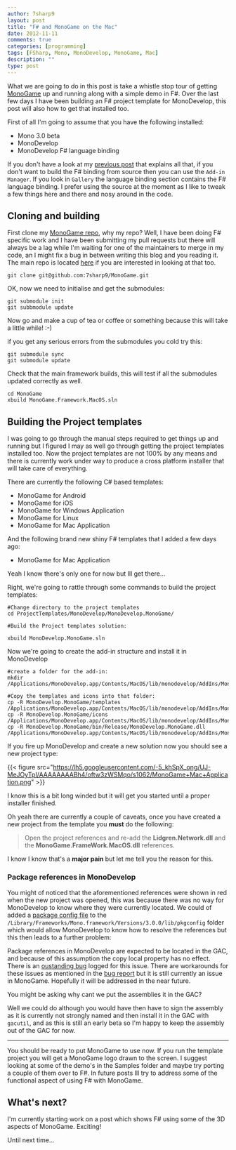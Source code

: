 ```yaml
---
author: 7sharp9
layout: post
title: "F# and MonoGame on the Mac"
date: 2012-11-11
comments: true
categories: [programming]
tags: [FSharp, Mono, MonoDevelop, MonoGame, Mac]
description: ""
type: post
---
```

What we are going to do in this post is take a whistle stop tour of getting [MonoGame][0] up and running along with a 
simple demo in F#.  Over the last few days I have been building an F# project template for MonoDevelop, this post will 
also how to get that installed too.  <!-- more -->

First of all I'm going to assume that you have the following installed:

*   Mono 3.0 beta
*   MonoDevelop 
*   MonoDevelop F# language binding

If you don't have a look at my [previous post][1] that explains all that, if you don't want to build the F# binding from source 
then you can use the `Add-in Manager`.  If you look in `Gallery` the language binding section contains the F# language 
binding.  I prefer using the source at the moment as I like to tweak a few things here and there and nosy around in the code.  

## Cloning and building
First clone my [MonoGame repo][2], why my repo?  Well, I have been doing F# specific work and I have been submitting my 
pull requests but there will always be a lag while I'm waiting for one of the maintainers to merge in my code, an I might 
fix a bug in between writing this blog and you reading it.  The main repo is located [here][3] if you are interested in 
looking at that too.  

```
git clone git@github.com:7sharp9/MonoGame.git
```

OK, now we need to initialise and get the submodules:

```
git submodule init
git subbmodule update
```

Now go and make a cup of tea or coffee or something because this will take a little while! :-)

if you get any serious errors from the submodules you cold try this:

```
git submodule sync
git submodule update
```

Check that the main framework builds, this will test if all the submodules updated correctly as well.  

```
cd MonoGame
xbuild MonoGame.Framework.MacOS.sln
```

## Building the Project templates

I was going to go through the manual steps required to get things up and running but I figured I may as well go through 
getting the project templates installed too.  Now the project templates are not 100% by any means and there is currently 
work under way to produce a cross platform installer that will take care of everything.  

There are currently the following C# based templates:

*   MonoGame for Android
*   MonoGame for iOS
*   MonoGame for Windows Application
*   MonoGame for Linux
*   MonoGame for Mac Application

And the following brand new shiny F# templates that I added a few days ago:

*   MonoGame for Mac Application

Yeah I know there's only one for now but Ill get there...  

Right, we're going to rattle through some commands to build the project templates:

```
#Change directory to the project templates
cd ProjectTemplates/MonoDevelop/MonoDevelop.MonoGame/

#Build the Project templates solution:

xbuild MonoDevelop.MonoGame.sln 
```

Now we're going to create the add-in structure and install it in MonoDevelop

```
#create a folder for the add-in:
mkdir /Applications/MonoDevelop.app/Contents/MacOS/lib/monodevelop/AddIns/MonoDevelop.MonoGame

#Copy the templates and icons into that folder:
cp -R MonoDevelop.MonoGame/templates /Applications/MonoDevelop.app/Contents/MacOS/lib/monodevelop/AddIns/MonoDevelop.MonoGame
cp -R MonoDevelop.MonoGame/icons /Applications/MonoDevelop.app/Contents/MacOS/lib/monodevelop/AddIns/MonoDevelop.MonoGame
cp -R MonoDevelop.MonoGame/bin/Release/MonoDevelop.MonoGame.dll /Applications/MonoDevelop.app/Contents/MacOS/lib/monodevelop/AddIns/MonoDevelop.MonoGame
```

If you fire up MonoDevelop and create a new solution now you should see a new project type:

{{< figure src="https://lh5.googleusercontent.com/-5_khSpX_ong/UJ-MeJOyTpI/AAAAAAAABh4/oftw3zWSMqo/s1062/MonoGame+Mac+Application.png" >}}

I know this is a bit long winded but it will get you started until a proper installer finished.

Oh yeah there are currently a couple of caveats, once you have created a new project from the template you **must** do 
the following:  

>   Open the project references and re-add the **Lidgren.Network.dll** and the **MonoGame.FrameWork.MacOS.dll** references.  

I know I know that's a **major pain** but let me tell you the reason for this.  

### Package references in MonoDevelop

You might of noticed that the aforementioned references were shown in red when the new project was opened, this was 
because there was no way for MonoDevelop to know where they were currently located.  We could of added a 
[package config file][5] to the `/Library/Frameworks/Mono.framework/Versions/3.0.0/lib/pkgconfig` folder which would 
allow MonoDevelop to know how to resolve the references but this then leads to a further problem:

Package references in MonoDevelop are expected to be located in the GAC, and because of this assumption the copy local property has no 
effect.  There is an [oustanding bug][4] logged for this issue.  There are workarounds for these issues as mentioned in 
the [bug report][4] but it is still currently an issue in MonoGame.  Hopefully it will be addressed in the near future.  

You might be asking why cant we put the assemblies it in the GAC?  

Well we could do although you would have then have to sign the assembly as it is currently not strongly named and then 
install it in the GAC with `gacutil`, and as this is still an early beta so I'm happy to keep the assembly out of the GAC for now.  

- - - 
You should be ready to put MonoGame to use now.  If you run the template project you will get a MonoGame logo drawn to 
the screen.  I suggest looking at some of the demo's in the Samples folder and maybe try porting a couple of them over 
to F#.  In future posts Ill try to address some of the functional aspect of using F# with MonoGame.  

## What's next?
I'm currently starting work on a post which shows F# using some of the 3D aspects of MonoGame.  Exciting!

Until next time...

[0]: http://www.monogame.net
[1]: http://7sharpnine.com/posts/Fsharp-3-in-the-Mac-and-Mono-World/
[2]: https://github.com/7sharp9/MonoGame
[3]: https://github.com/mono/MonoGame
[4]: https://bugzilla.xamarin.com/show_bug.cgi?id=4030
[5]: http://en.wikipedia.org/wiki/Pkg-config
